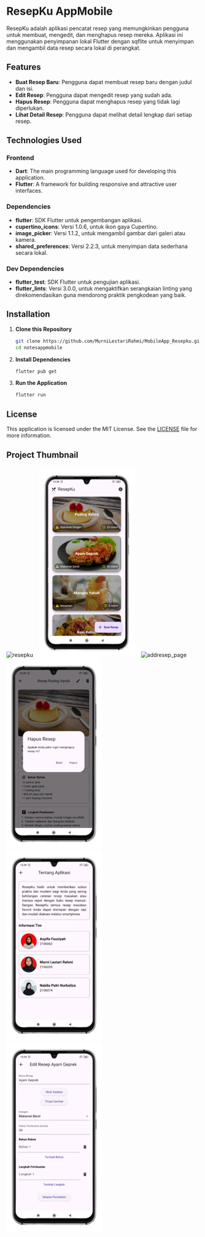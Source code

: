 # ResepKu AppMobile

ResepKu adalah aplikasi pencatat resep yang memungkinkan pengguna untuk membuat, mengedit, dan menghapus resep mereka. Aplikasi ini menggunakan penyimpanan lokal Flutter dengan sqflite untuk menyimpan dan mengambil data resep secara lokal di perangkat.

## Features

- **Buat Resep Baru**: Pengguna dapat membuat resep baru dengan judul dan isi.
- **Edit Resep**: Pengguna dapat mengedit resep yang sudah ada.
- **Hapus Resep**: Pengguna dapat menghapus resep yang tidak lagi diperlukan.
- **Lihat Detail Resep**: Pengguna dapat melihat detail lengkap dari setiap resep.

## Technologies Used

### Frontend

- **Dart**: The main programming language used for developing this application.
- **Flutter**: A framework for building responsive and attractive user interfaces.

### Dependencies

- **flutter**: SDK Flutter untuk pengembangan aplikasi.
- **cupertino_icons**: Versi 1.0.6, untuk ikon gaya Cupertino.
- **image_picker**: Versi 1.1.2, untuk mengambil gambar dari galeri atau kamera.
- **shared_preferences**: Versi 2.2.3, untuk menyimpan data sederhana secara lokal.

### Dev Dependencies

- **flutter_test**: SDK Flutter untuk pengujian aplikasi.
- **flutter_lints**: Versi 3.0.0, untuk mengaktifkan serangkaian linting yang direkomendasikan guna mendorong praktik pengkodean yang baik.

## Installation

1. **Clone this Repository**

   ```bash
   git clone https://github.com/MurniLestariRahmi/MobileApp_Resepku.git
   cd notesappmobile
   ```

2. **Install Dependencies**

   ```bash
   flutter pub get
   ```

3. **Run the Application**
   ```bash
   flutter run
   ```

## License

This application is licensed under the MIT License. See the [LICENSE](LICENSE) file for more information.

## Project Thumbnail

<p float="left">
    <img src="./documentations/resepku.png" alt="resepku" width="250">
    &nbsp;&nbsp;
    <img src="./documentations/home_page.png" alt="home_page" width="250">
    &nbsp;&nbsp;
    <img src="./documentations/add_resep.png" alt="addresep_page" width="250">
    &nbsp;&nbsp;
    <img src="./documentations/delete_page.png" alt="delete_page" width="250">
    &nbsp;&nbsp;
    <img src="./documentations/about_page.png" alt="about_page" width="250">
    &nbsp;&nbsp;
    <img src="./documentations/edit_page.png" alt="edit_page" width="250">
</p>
